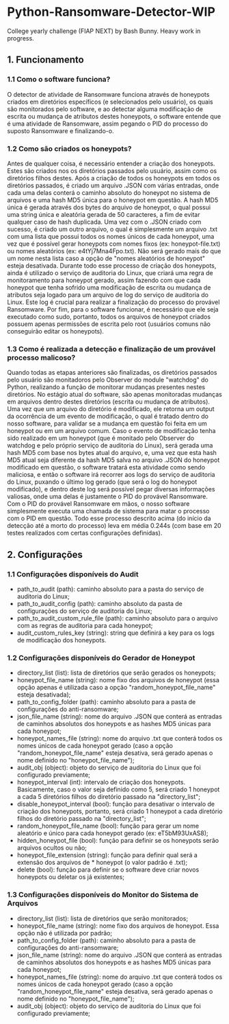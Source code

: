 # Python-Ransomware-Detector-WIP

College yearly challenge (FIAP NEXT) by Bash Bunny. Heavy work in progress.

## 1. Funcionamento

### 1.1 Como o software funciona?

O detector de atividade de Ransomware funciona através de honeypots criados em diretórios específicos (e selecionados pelo usuário), os quais são monitorados pelo software, e ao detectar alguma modificação de escrita ou mudança de atributos destes honeypots, o software entende que é uma atividade de Ransomware, assim pegando o PID do processo do suposto Ransomware e finalizando-o.

### 1.2 Como são criados os honeypots?

Antes de qualquer coisa, é necessário entender a criação dos honeypots.
Estes são criados nos os diretórios passados pelo usuário, assim como os diretórios filhos destes.
Após a criação de todos os honeypots em todos os diretórios passados, é criado um arquivo .JSON com várias entradas, onde cada uma delas conterá o caminho absoluto do honeypot no sistema de arquivos e uma hash MD5 única para o honeypot em questão.
A hash MD5 única é gerada através dos bytes do arquivo de honeypot, o qual possui uma string única e aleatória gerada de 50 caracteres, a fim de evitar qualquer caso de hash duplicada.
Uma vez com o .JSON criado com sucesso, é criado um outro arquivo, o qual é simplesmente um arquivo .txt com uma lista que possui todos os nomes únicos de cada honeypot, uma vez que é possível gerar honeypots com nomes fixos (ex: honeypot-file.txt) ou nomes aleatórios (ex: e4tYj7Mna4Fpo.txt). Não será gerado mais do que um nome nesta lista caso a opção de "nomes aleatórios de honeypot" esteja desativada.
Durante todo esse processo de criação dos honeypots, ainda é utilizado o serviço de auditoria do Linux, que criará uma regra de monitoramento para honeypot gerado, assim fazendo com que cada honeypot que tenha sofrido uma modificação de escrita ou mudança de atributos seja logado para um arquivo de log do serviço de auditoria do Linux. Este log é crucial para realizar a finalização do processo do provável Ransomware.
Por fim, para o software funcionar, é necessário que ele seja executado como sudo, portanto, todos os arquivos de honeypot criados possuem apenas permissões de escrita pelo root (usuários comuns não conseguirão editar os honeypots).

### 1.3 Como é realizada a detecção e finalização de um provável processo malicoso?

Quando todas as etapas anteriores são finalizadas, os diretórios passados pelo usuário são monitadoros pelo Observer do module "watchdog" do Python, realizando a função de monitorar mudanças presentes nestes diretórios. No estágio atual do software, são apenas monitoradas mudanças em arquivos dentro destes diretórios (escrita ou mudança de atributos). Uma vez que um arquivo do diretório é modificado, ele retorna um output da ocorrência de um evento de modificação, o qual é tratado dentro do nosso software, para validar se a mudança em questão foi feita em um honeypot ou em um arquivo comum.
Caso o evento de modificação tenha sido realizado em um honeypot (que é monitado pelo Observer do watchdog e pelo próprio serviço de auditoria do Linux), será gerada uma hash MD5 com base nos bytes atual do arquivo, e, uma vez que esta hash MD5 atual seja diferente da hash MD5 salva no arquivo .JSON do honeypot modificado em questão, o software tratará esta atividade como sendo maliciosa, e então o software irá recorrer aos logs do serviço de auditoria do Linux, puxando o último log gerado (que será o log do honeypot modificado), e dentro deste log será possível pegar diversas informações valiosas, onde uma delas é justamente o PID do provável Ransomware.
Com o PID do provável Ransomware em mãos, o nosso software simplesmente executa uma chamada de sistema para matar o processo com o PID em questão.
Todo esse processo descrito acima (do início da detecção até a morto do processo) leva em média 0.244s (com base em 20 testes realizados com certas configurações definidas).

## 2. Configurações

### 1.1 Configurações disponíveis do Audit

- path_to_audit (path): caminho absoluto para a pasta do serviço de auditoria do Linux;
- path_to_audit_config (path): caminho absoluto da pasta de configurações do serviço de auditoria do Linux;
- path_to_audit_custom_rule_file (path): caminho absoluto para o arquivo com as regras de auditoria para cada honeypot;
- audit_custom_rules_key (string): string que definirá a key para os logs de modificação dos honeypots.

### 1.2 Configurações disponíveis do Gerador de Honeypot

- directory_list (list): lista de diretórios que serão gerados os honeypots;
- honeypot_file_name (string): nome fixo dos arquivos de honeypot (essa opção apenas é utilizada caso a opção "random_honeypot_file_name" esteja desativada);
- path_to_config_folder (path): caminho absoluto para a pasta de configurações do anti-ransomware;
- json_file_name (string): nome do arquivo .JSON que conterá as entradas de caminhos absolutos dos honeypots e as hashes MD5 únicas para cada honeypot;
- honeypot_names_file (string): nome do arquivo .txt que conterá todos os nomes únicos de cada honeypot gerado (caso a opção "random_honeypot_file_name" esteja desativa, será gerado apenas o nome definido no "honeypot_file_name");
- audit_obj (object): objeto do serviço de auditoria do Linux que foi configurado previamente;
- honeypot_interval (int): intervalo de criação dos honeypots. Basicamente, caso o valor seja definido como 5, será criado 1 honeypot a cada 5 diretórios filhos do diretório passado na "directory_list";
- disable_honeypot_interval (bool): função para desativar o intervalo de criação dos honeypots, portanto, será criado 1 honeypot a cada diretório filhos do diretório passado na "directory_list";
- random_honeypot_file_name (bool): função para gerar um nome aleatório e único para cada honeypot gerado (ex: eT5bM93UxAS8);
- hidden_honeypot_file (bool): função para definir se os honeypots serão arquivos ocultos ou não;
- honeypot_file_extension (string): função para definir qual será a extensão dos arquivos de \* honeypot (o valor padrão é .txt);
- delete (bool): função para definir se o software deve criar novos honeypots ou deletar os já existentes;

### 1.3 Configurações disponíveis do Monitor do Sistema de Arquivos

- directory_list (list): lista de diretórios que serão monitorados;
- honeypot_file_name (string): nome fixo dos arquivos de honeypot. Essa opção não é utilizada por padrão;
- path_to_config_folder (path): caminho absoluto para a pasta de configurações do anti-ransomware;
- json_file_name (string): nome do arquivo .JSON que conterá as entradas de caminhos absolutos dos honeypots e as hashes MD5 únicas para cada honeypot;
- honeypot_names_file (string): nome do arquivo .txt que conterá todos os nomes únicos de cada honeypot gerado (caso a opção "random_honeypot_file_name" esteja desativa, será gerado apenas o nome definido no "honeypot_file_name");
- audit_obj (object): objeto do serviço de auditoria do Linux que foi configurado previamente;
